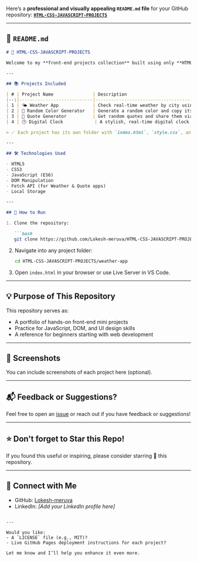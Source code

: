 Here’s a **professional and visually appealing `README.md` file** for your GitHub repository:
**[`HTML-CSS-JAVASCRIPT-PROJECTS`](https://github.com/Lokesh-meruva/HTML-CSS-JAVASCRIPT-PROJECTS)**

---

## 📄 `README.md`

````markdown
# 🚀 HTML-CSS-JAVASCRIPT-PROJECTS

Welcome to my **front-end projects collection** built using only **HTML**, **CSS**, and **JavaScript**! These are beginner-to-intermediate level projects designed to be simple, functional, and visually appealing. Each project is self-contained with no frameworks — perfect for understanding the fundamentals of web development.

---

## 📚 Projects Included

| # | Project Name               | Description                                                                 | Demo           |
|--:|----------------------------|-----------------------------------------------------------------------------|----------------|
| 1 | 🌤️ Weather App             | Check real-time weather by city using OpenWeather API                      | [Live](#)      |
| 2 | 🎨 Random Color Generator   | Generate a random color and copy its HEX code                              | [Live](#)      |
| 3 | 🧠 Quote Generator          | Get random quotes and share them via Twitter                               | [Live](#)      |
| 4 | 🕒 Digital Clock            | A stylish, real-time digital clock with AM/PM format                       | [Live](#)      |

> ✅ Each project has its own folder with `index.html`, `style.css`, and `script.js`.

---

## 🛠️ Technologies Used

- HTML5
- CSS3
- JavaScript (ES6)
- DOM Manipulation
- Fetch API (for Weather & Quote apps)
- Local Storage 

---

## 🚀 How to Run

1. Clone the repository:

   ```bash
   git clone https://github.com/Lokesh-meruva/HTML-CSS-JAVASCRIPT-PROJECTS.git
````

2. Navigate into any project folder:

   ```bash
   cd HTML-CSS-JAVASCRIPT-PROJECTS/weather-app
   ```

3. Open `index.html` in your browser or use Live Server in VS Code.

---

## 💡 Purpose of This Repository

This repository serves as:

* A portfolio of hands-on front-end mini projects
* Practice for JavaScript, DOM, and UI design skills
* A reference for beginners starting with web development

---

## 📸 Screenshots

You can include screenshots of each project here (optional).

---

## 📬 Feedback or Suggestions?

Feel free to open an [issue](https://github.com/Lokesh-meruva/HTML-CSS-JAVASCRIPT-PROJECTS/issues) or reach out if you have feedback or suggestions!

---

## ⭐ Don't forget to Star this Repo!

If you found this useful or inspiring, please consider starring 🌟 this repository.

---

## 🔗 Connect with Me

* GitHub: [Lokesh-meruva](https://github.com/Lokesh-meruva)
* LinkedIn: *\[Add your LinkedIn profile here]*

```

---

Would you like:
- A `LICENSE` file (e.g., MIT)?
- Live GitHub Pages deployment instructions for each project?

Let me know and I’ll help you enhance it even more.
```
